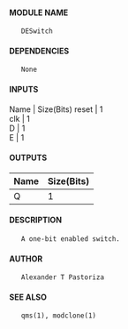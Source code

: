 #### MODULE NAME
       DESwitch

#### DEPENDENCIES
       None

#### INPUTS
Name  | Size(Bits) 
reset |     1      
clk  |     1      
D   |     1      
E   |     1      

#### OUTPUTS
Name | Size(Bits)
------|-------------
Q   |     1      

#### DESCRIPTION
       A one-bit enabled switch.

#### AUTHOR
       Alexander T Pastoriza

#### SEE ALSO
       qms(1), modclone(1)
